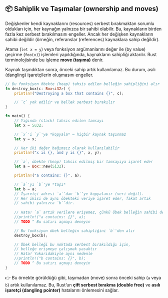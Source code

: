 ## 📦 Sahiplik ve Taşımalar (ownership and moves)

Değişkenler kendi kaynaklarını (resources) serbest bırakmaktan sorumlu oldukları için, her kaynağın yalnızca bir sahibi olabilir. Bu, kaynakların birden fazla kez serbest bırakılmasını engeller. Ancak her değişken kaynakların sahibi değildir (örneğin, referanslar (references) kaynaklara sahip değildir).

Atama (`let x = y`) veya fonksiyon argümanlarını değer ile (by value) geçirme (`foo(x)`) işlemleri yapıldığında, kaynakların sahipliği aktarılır. Rust terminolojisinde bu işleme **move (taşıma)** denir.

Kaynak taşındıktan sonra, önceki sahip artık kullanılamaz. Bu durum, asılı (dangling) işaretçilerin oluşmasını engeller.

```rust
// Bu fonksiyon öbekte (heap) tahsis edilen belleğin sahipliğini alır
fn destroy_box(c: Box<i32>) {
    println!("Destroying a box that contains {}", c);

    // `c` yok edilir ve bellek serbest bırakılır
}

fn main() {
    // Yığında (stack) tahsis edilen tamsayı
    let x = 5u32;

    // `x`'i `y`'ye *kopyala* — hiçbir kaynak taşınmaz
    let y = x;

    // Her iki değer bağımsız olarak kullanılabilir
    println!("x is {}, and y is {}", x, y);

    // `a`, öbekte (heap) tahsis edilmiş bir tamsayıya işaret eder
    let a = Box::new(5i32);

    println!("a contains: {}", a);

    // `a`'yı `b`'ye *taşı*
    let b = a;
    // İşaretçi adresi `a`’dan `b`’ye kopyalanır (veri değil).
    // Her ikisi de aynı öbekteki veriye işaret eder, fakat artık
    // sahibi yalnızca `b`’dir.
    
    // Hata! `a` artık verilere erişemez, çünkü öbek belleğin sahibi değildir
    //println!("a contains: {}", a);
    // TODO ^ Bu satırı açmayı deneyin

    // Bu fonksiyon öbek belleğin sahipliğini `b`'den alır
    destroy_box(b);

    // Öbek belleği bu noktada serbest bırakıldığı için,
    // belleğe erişmeye çalışmak yasaktır
    // Hata! Yukarıdakiyle aynı nedenle
    //println!("b contains: {}", b);
    // TODO ^ Bu satırı açmayı deneyin
}
```

👉 Bu örnekte görüldüğü gibi, taşımadan (move) sonra önceki sahip (`a` veya `b`) artık kullanılamaz. Bu, Rust’un **çift serbest bırakma (double free)** ve **asılı işaretçi (dangling pointer)** hatalarını önlemesini sağlar.
